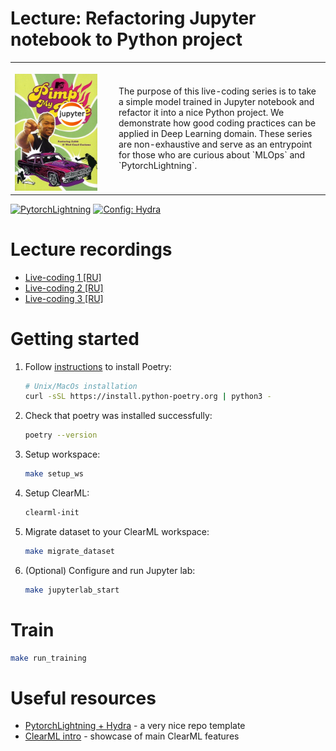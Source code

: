 # Lecture: Refactoring Jupyter notebook to Python project

<table>
<tr>
<td width="152px"> <img src=media/pimp_my_jupyter.png height="187px" style="margin: 16px 0px 0px 0px"></td>
<td style="text-align: left">    The purpose of this live-coding series is to take a
   simple model trained in Jupyter notebook and refactor
   it into a nice Python project. We demonstrate how
   good coding practices can be applied in
   Deep Learning domain. These series are
   non-exhaustive and serve as an entrypoint for those who
   are curious about `MLOps` and `PytorchLightning`. </td>
</tr>
<tr>
</table>

<a href="https://www.pytorchlightning.ai/index.html"><img alt="PytorchLightning" src="https://img.shields.io/badge/PytorchLightning-7930e3?logo=lightning&style=flat"></a>
<a href="https://clear.ml/docs/latest/"><img alt="Config: Hydra" src="https://img.shields.io/badge/MLOps-Clear%7CML-%2309173c"></a>

# Lecture recordings

- [Live-coding 1 \[RU\]](https://www.youtube.com/watch?v=zVIyAJucDBc)
- [Live-coding 2 \[RU\]](https://www.youtube.com/watch?v=-Rre9LSHVMQ)
- [Live-coding 3 \[RU\]](https://www.youtube.com/watch?v=ZXmk2ylwVHQ)

# Getting started

1. Follow [instructions](https://github.com/python-poetry/install.python-poetry.org)
   to install Poetry:
   ```bash
   # Unix/MacOs installation
   curl -sSL https://install.python-poetry.org | python3 -
   ```
1. Check that poetry was installed successfully:
   ```bash
   poetry --version
   ```
1. Setup workspace:
   ```bash
   make setup_ws
   ```
1. Setup ClearML:
   ```bash
   clearml-init
   ```
1. Migrate dataset to your ClearML workspace:
   ```bash
   make migrate_dataset
   ```
1. (Optional) Configure and run Jupyter lab:
   ```bash
   make jupyterlab_start
   ```

# Train

```bash
make run_training
```

# Useful resources

- [PytorchLightning + Hydra](https://github.com/ashleve/lightning-hydra-template) - a very nice repo template
- [ClearML intro](https://www.youtube.com/playlist?list=PLMdIlCuMqSTnoC45ME5_JnsJX0zWqDdlO) - showcase of main ClearML features
